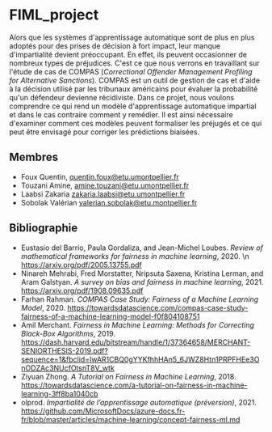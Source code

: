 # FIML_project

Alors que les systèmes d'apprentissage automatique sont de plus en plus adoptés pour des prises de décision à fort impact, leur manque d'impartialité devient préoccupant. En effet, ils peuvent occasionner de nombreux types de préjudices.
C'est ce que nous verrons en travaillant sur l'étude de cas de COMPAS (*Correctional Offender Management Profiling for Alternative Sanctions*). COMPAS est un outil de gestion de cas et d'aide à la décision utilisé par les tribunaux américains pour évaluer la probabilité qu'un défendeur devienne récidiviste.
Dans ce projet, nous voulons comprendre ce qui rend un modèle d'apprentissage automatique impartial et dans le cas contraire comment y remédier.
Il est ainsi nécessaire d'examiner comment ces modèles peuvent formaliser les préjugés et ce qui peut être envisagé pour corriger les prédictions biaisées.

## Membres

- Foux Quentin, quentin.foux@etu.umontpellier.fr
- Touzani Amine, amine.touzani@etu.umontpellier.fr
- Laabsi Zakaria zakaria.laabsi@etu.umontpellier.fr
- Sobolak Valérian valerian.sobolak@etu.montpellier.fr

## Bibliographie

- Eustasio del Barrio, Paula Gordaliza, and Jean-Michel Loubes. *Review of mathematical frameworks
for fairness in machine learning*, 2020. \n
https://arxiv.org/pdf/2005.13755.pdf
- Ninareh Mehrabi, Fred Morstatter, Nripsuta Saxena, Kristina Lerman, and Aram Galstyan. *A survey
on bias and fairness in machine learning*, 2021.
https://arxiv.org/pdf/1908.09635.pdf
- Farhan Rahman. *COMPAS Case Study: Fairness of a Machine Learning Model*, 2020.
https://towardsdatascience.com/compas-case-study-fairness-of-a-machine-learning-model-f0f804108751
- Amil Merchant. *Fairness in Machine Learning: Methods for Correcting Black-Box Algorithms*, 2019.
https://dash.harvard.edu/bitstream/handle/1/37364658/MERCHANT-SENIORTHESIS-2019.pdf?sequence=1&fbclid=IwAR1CBQ0gYYKfhhHAn5_6JWZ8Htn1PRPFHEe3OnODZAc3NUcfOtsnT8V_wtk
- Ziyuan Zhong. *A Tutorial on Fairness in Machine Learning*, 2018.
https://towardsdatascience.com/a-tutorial-on-fairness-in-machine-learning-3ff8ba1040cb
- olprod. *Impartialité de l’apprentissage automatique (préversion)*, 2021.
https://github.com/MicrosoftDocs/azure-docs.fr-fr/blob/master/articles/machine-learning/concept-fairness-ml.md
